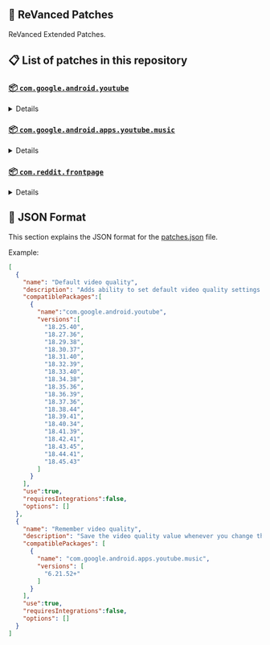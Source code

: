 ## 🧩 ReVanced Patches

ReVanced Extended Patches.

## 📋 List of patches in this repository

### [📦 `com.google.android.youtube`](https://play.google.com/store/apps/details?id=com.google.android.youtube)
<details>

| 💊 Patch | 📜 Description | 🏹 Target Version |
|:--------:|:--------------:|:-----------------:|
| `Add splash animation` | Adds old style splash animation. | 18.25.40 ~ 18.45.43 |
| `Alternative thumbnails` | Adds an option to replace video thumbnails with still image captures of the video. | 18.25.40 ~ 18.45.43 |
| `Ambient mode switch` | Bypass the restrictions of ambient mode or disable it completely. | 18.25.40 ~ 18.45.43 |
| `Append time stamps information` | Add the current video quality or playback speed in brackets next to the current time. | 18.25.40 ~ 18.45.43 |
| `Change start page` | Changes the start page of the app. | 18.25.40 ~ 18.45.43 |
| `Custom branding icon YouTube` | Change the YouTube launcher icon to the icon specified in options.json. | 18.25.40 ~ 18.45.43 |
| `Custom branding name YouTube` | Rename the YouTube app to the name specified in options.json. | 18.25.40 ~ 18.45.43 |
| `Custom double tap length` | Add 'double-tap to seek' value. | 18.25.40 ~ 18.45.43 |
| `Custom package name` | Specifies the package name for YouTube and YT Music in the MicroG build. | all |
| `Custom playback speed` | Adds more playback speed options. | 18.25.40 ~ 18.45.43 |
| `Custom player overlay opacity` | Change the opacity of the player background, when player controls are visible. | 18.25.40 ~ 18.45.43 |
| `Custom seekbar color` | Change seekbar color in video player and video thumbnails. | 18.25.40 ~ 18.45.43 |
| `Default playback speed` | Adds ability to set default playback speed settings. | 18.25.40 ~ 18.45.43 |
| `Default video quality` | Adds ability to set default video quality settings. | 18.25.40 ~ 18.45.43 |
| `Disable HDR video` | Disable HDR video. | 18.25.40 ~ 18.45.43 |
| `Disable QUIC protocol` | Disable CronetEngine's QUIC protocol. | 18.25.40 ~ 18.45.43 |
| `Disable auto captions` | Disables forced auto captions. | 18.25.40 ~ 18.45.43 |
| `Disable haptic feedback` | Disable haptic feedback when swiping. | 18.25.40 ~ 18.45.43 |
| `Disable landscape mode` | Disable landscape mode when entering fullscreen. | 18.25.40 ~ 18.45.43 |
| `Disable pip notification` | Disable pip notification when you first launch pip mode. | 18.25.40 ~ 18.45.43 |
| `Disable shorts on startup` | Disables playing YouTube Shorts when launching YouTube. | 18.25.40 ~ 18.45.43 |
| `Disable speed overlay` | Disable 'Play at 2x speed' while holding down. | 18.25.40 ~ 18.45.43 |
| `Enable compact controls overlay` | Enables compact control overlay. | 18.25.40 ~ 18.45.43 |
| `Enable debug logging` | Adds debugging options. | 18.25.40 ~ 18.45.43 |
| `Enable external browser` | Open url outside the app in an external browser. | 18.25.40 ~ 18.45.43 |
| `Enable gradient loading screen` | Enables gradient loading screen. | 18.25.40 ~ 18.45.43 |
| `Enable language switch` | Enable/disable language switch toggle. | 18.25.40 ~ 18.45.43 |
| `Enable minimized playback` | Enables minimized and background playback. | 18.25.40 ~ 18.45.43 |
| `Enable new splash animation` | Enables a new type of splash animation. | 18.25.40 ~ 18.45.43 |
| `Enable new thumbnail preview` | Enables a new type of thumbnail preview. | 18.25.40 ~ 18.45.43 |
| `Enable old quality layout` | Enables the original quality flyout menu. | 18.25.40 ~ 18.45.43 |
| `Enable open links directly` | Skips over redirection URLs to external links. | 18.25.40 ~ 18.45.43 |
| `Enable seekbar tapping` | Enables tap-to-seek on the seekbar of the video player. | 18.25.40 ~ 18.45.43 |
| `Enable song search` | Enables song search in the voice search screen. | 18.30.37 ~ 18.45.43 |
| `Enable tablet mini player` | Enables the tablet mini player layout. | 18.25.40 ~ 18.45.43 |
| `Enable tablet navigation bar` | Enables the tablet navigation bar. | 18.25.40 ~ 18.45.43 |
| `Enable wide search bar` | Replaces the search icon with a wide search bar. This will hide the YouTube logo when active. | 18.25.40 ~ 18.45.43 |
| `Force OPUS codec` | Forces the OPUS codec for audios. | 18.25.40 ~ 18.45.43 |
| `Force fullscreen` | Switch the video to fullscreen. | 18.25.40 ~ 18.45.43 |
| `Force video codec` | Forces the video codec for videos. | 18.25.40 ~ 18.45.43 |
| `Hide account menu` | Hide elements of the account menu and You tab. | 18.25.40 ~ 18.45.43 |
| `Hide animated button background` | Hides the background of the pause and play animated buttons in the Shorts player. | 18.25.40 ~ 18.45.43 |
| `Hide auto player popup panels` | Hide automatic popup panels (playlist or live chat) on video player. | 18.25.40 ~ 18.45.43 |
| `Hide autoplay button` | Hides the autoplay button in the video player. | 18.25.40 ~ 18.45.43 |
| `Hide autoplay preview` | Hides the autoplay preview container in the fullscreen. | 18.25.40 ~ 18.45.43 |
| `Hide button container` | Adds the options to hide action buttons under a video. | 18.25.40 ~ 18.45.43 |
| `Hide captions button` | Hides the captions button in the video player. | 18.25.40 ~ 18.45.43 |
| `Hide cast button` | Hides the cast button in the video player. | 18.25.40 ~ 18.45.43 |
| `Hide category bar` | Hides the category bar in feeds. | 18.25.40 ~ 18.45.43 |
| `Hide channel avatar section` | Hides the channel avatar section of the subscription feed. | 18.25.40 ~ 18.45.43 |
| `Hide channel profile components` | Hides channel profile components. | 18.25.40 ~ 18.45.43 |
| `Hide channel watermark` | Hides creator's watermarks on videos. | 18.25.40 ~ 18.45.43 |
| `Hide collapse button` | Hides the collapse button in the video player. | 18.25.40 ~ 18.45.43 |
| `Hide comment component` | Hides components related to comments. | 18.25.40 ~ 18.45.43 |
| `Hide crowdfunding box` | Hides the crowdfunding box between the player and video description. | 18.25.40 ~ 18.45.43 |
| `Hide description components` | Hides description components. | 18.25.40 ~ 18.45.43 |
| `Hide double tap overlay filter` | Hides the double tap dark filter layer. | 18.25.40 ~ 18.45.43 |
| `Hide end screen cards` | Hides the suggested video cards at the end of a video in fullscreen. | 18.25.40 ~ 18.45.43 |
| `Hide end screen overlay` | Hide end screen overlay on swipe controls. | 18.25.40 ~ 18.45.43 |
| `Hide feed flyout panel` | Hides feed flyout panel components. | 18.25.40 ~ 18.45.43 |
| `Hide filmstrip overlay` | Hide filmstrip overlay on swipe controls. | 18.25.40 ~ 18.45.43 |
| `Hide floating microphone` | Hides the floating microphone button which appears in search. | 18.25.40 ~ 18.45.43 |
| `Hide fullscreen panels` | Hides video description and comments panel in fullscreen view. | 18.25.40 ~ 18.45.43 |
| `Hide general ads` | Hides general ads. | 18.25.40 ~ 18.45.43 |
| `Hide handle` | Hides the handle in the account switcher and You tab. | 18.25.40 ~ 18.45.43 |
| `Hide info cards` | Hides info-cards in videos. | 18.25.40 ~ 18.45.43 |
| `Hide latest videos button` | Hides latest videos button in home feed. | 18.25.40 ~ 18.45.43 |
| `Hide layout components` | Hides general layout components. | 18.25.40 ~ 18.45.43 |
| `Hide load more button` | Hides the button under videos that loads similar videos. | 18.25.40 ~ 18.45.43 |
| `Hide mix playlists` | Hides mix playlists in feed. | 18.25.40 ~ 18.45.43 |
| `Hide music button` | Hides the YouTube Music button in the video player. | 18.25.40 ~ 18.45.43 |
| `Hide navigation buttons` | Adds options to hide or change navigation buttons. | 18.25.40 ~ 18.45.43 |
| `Hide navigation label` | Hide navigation bar labels. | 18.25.40 ~ 18.45.43 |
| `Hide player button background` | Hide player button background. | 18.25.40 ~ 18.45.43 |
| `Hide player flyout panel` | Hides player flyout panel components. | 18.25.40 ~ 18.45.43 |
| `Hide previous next button` | Hides the previous and next button in the player controller. | 18.25.40 ~ 18.45.43 |
| `Hide search term thumbnail` | Hide thumbnails in the search term history. | 18.25.40 ~ 18.45.43 |
| `Hide seek message` | Hides the 'Slide left or right to seek' or 'Release to cancel' message container. | 18.25.40 ~ 18.45.43 |
| `Hide seekbar` | Hides the seekbar in video player and video thumbnails. | 18.25.40 ~ 18.45.43 |
| `Hide shorts components` | Hides other Shorts components. | 18.25.40 ~ 18.45.43 |
| `Hide snack bar` | Hides the snack bar action popup. | 18.25.40 ~ 18.45.43 |
| `Hide suggested actions` | Hide the suggested actions bar inside the player. | 18.25.40 ~ 18.45.43 |
| `Hide suggested video overlay` | Hide the suggested video overlay to play next. | 18.25.40 ~ 18.45.43 |
| `Hide suggestions shelf` | Hides the suggestions shelf. | 18.25.40 ~ 18.45.43 |
| `Hide time stamp` | Hides timestamp in video player. | 18.25.40 ~ 18.45.43 |
| `Hide toolbar button` | Hide the button in the toolbar. | 18.25.40 ~ 18.45.43 |
| `Hide tooltip content` | Hides the tooltip box that appears on first install. | 18.25.40 ~ 18.45.43 |
| `Hide trending searches` | Hide trending searches in the search bar. | 18.25.40 ~ 18.45.43 |
| `Hide video ads` | Hides ads in the video player. | 18.25.40 ~ 18.45.43 |
| `Hide voice search button` | Hide voice search button in search bar. | 18.25.40 ~ 18.45.43 |
| `Layout switch` | Tricks the dpi to use some tablet/phone layouts. | 18.25.40 ~ 18.45.43 |
| `MaterialYou` | Enables MaterialYou theme for Android 12+ | 18.25.40 ~ 18.45.43 |
| `MicroG support` | Allows ReVanced Extended to run without root and under a different package name with MicroG. | 18.25.40 ~ 18.45.43 |
| `Overlay buttons` | Add overlay buttons to the player. | 18.25.40 ~ 18.45.43 |
| `Premium heading` | Show or hide the premium heading. | 18.25.40 ~ 18.45.43 |
| `Quick actions components` | Adds options to customize quick action components in fullscreen. | 18.25.40 ~ 18.45.43 |
| `Return YouTube Dislike` | Shows the dislike count of videos using the Return YouTube Dislike API. | 18.25.40 ~ 18.45.43 |
| `Sanitize sharing links` | Removes tracking query parameters from the URLs when sharing links. | 18.25.40 ~ 18.45.43 |
| `Settings` | Applies mandatory patches to implement ReVanced Extended settings into the application. | 18.25.40 ~ 18.45.43 |
| `Shorts outline button` | Apply the outline icon to the action button of the Shorts player. | 18.25.40 ~ 18.45.43 |
| `SponsorBlock` | Integrates SponsorBlock which allows skipping video segments such as sponsored content. | 18.25.40 ~ 18.45.43 |
| `Spoof app version` | Spoof the YouTube client version. | 18.25.40 ~ 18.45.43 |
| `Spoof device dimensions` | Spoofs the device dimensions in order to unlock higher video qualities that may not be available on your device. | 18.25.40 ~ 18.45.43 |
| `Spoof player parameters` | Spoofs player parameters to prevent playback issues. | 18.25.40 ~ 18.45.43 |
| `Swipe controls` | Adds volume and brightness swipe controls. | 18.25.40 ~ 18.45.43 |
| `Theme` | Change the app's theme to the values specified in options.json. | 18.25.40 ~ 18.45.43 |
| `Translations` | Add Crowdin translations for YouTube. | 18.25.40 ~ 18.45.43 |
</details>

### [📦 `com.google.android.apps.youtube.music`](https://play.google.com/store/apps/details?id=com.google.android.apps.youtube.music)
<details>

| 💊 Patch | 📜 Description | 🏹 Target Version |
|:--------:|:--------------:|:-----------------:|
| `Amoled` | Applies pure black theme on some components. | 6.21.52+ |
| `Background play` | Enables playing music in the background. | 6.21.52+ |
| `Bitrate default value` | Set the audio quality to "Always High" when you first install the app. | 6.21.52+ |
| `Certificate spoof` | Spoofs the YouTube Music certificate for Android Auto. | 6.21.52+ |
| `Change start page` | Changes the start page of the app. | 6.21.52+ |
| `Custom branding icon YouTube Music` | Change the YouTube Music launcher icon to the icon specified in options.json. | 6.21.52+ |
| `Custom branding name YouTube Music` | Rename the YouTube Music app to the name specified in options.json. | 6.21.52+ |
| `Custom package name` | Specifies the package name for YouTube and YT Music in the MicroG build. | 6.21.52+ |
| `Custom playback speed` | Adds more playback speed options. | 6.21.52+ |
| `Disable auto captions` | Disables forced auto captions. | 6.21.52+ |
| `Enable black navigation bar` | Sets the navigation bar color to black. | 6.21.52+ |
| `Enable color match player` | Matches the color of the mini player and the fullscreen player. | 6.21.52+ |
| `Enable compact dialog` | Enable compact dialog on phone. | 6.21.52+ |
| `Enable custom filter` | Enables custom filter to hide layout components. | 6.21.52+ |
| `Enable debug logging` | Adds debugging options. | 6.21.52+ |
| `Enable force minimized player` | Keep player permanently minimized even if another track is played. | 6.21.52+ |
| `Enable landscape mode` | Enables entry into landscape mode by screen rotation on the phone. | 6.21.52+ |
| `Enable minimized playback` | Enables minimized playback on Kids music. | 6.21.52+ |
| `Enable new player background` | Enable new player background. | 6.21.52+ |
| `Enable old player layout` | Return the player layout to old style. Deprecated on YT Music 6.31.55+ | 6.21.52+ |
| `Enable old style library shelf` | Return the library shelf to old style. | 6.21.52+ |
| `Enable old style miniplayer` | Return the miniplayers to old style. | 6.21.52+ |
| `Enable opus codec` | Enable opus codec when playing audio. | 6.21.52+ |
| `Enable playback speed` | Add playback speed button to the flyout panel. | 6.21.52+ |
| `Enable sleep timer` | Add sleep timer to flyout menu. | 6.21.52+ |
| `Enable zen mode` | Adds a grey tint to the video player to reduce eye strain. | 6.21.52+ |
| `Exclusive audio playback` | Enables the option to play music without video. | 6.21.52+ |
| `Hide account menu` | Hide account menu elements. | 6.21.52+ |
| `Hide action bar label` | Hide labels in action bar. | 6.21.52+ |
| `Hide button shelf` | Hides the button shelf from homepage and explorer. | 6.21.52+ |
| `Hide carousel shelf` | Hides the carousel shelf from homepage and explorer. | 6.21.52+ |
| `Hide cast button` | Hides the cast button. | 6.21.52+ |
| `Hide category bar` | Hides the music category bar at the top of the homepage. | 6.21.52+ |
| `Hide channel guidelines` | Hides channel guidelines at the top of comments. | 6.21.52+ |
| `Hide emoji picker` | Hides emoji picker at the comments box. | 6.21.52+ |
| `Hide flyout panel` | Hides flyout panel components. | 6.21.52+ |
| `Hide general ads` | Hides general ads. | 6.21.52+ |
| `Hide get premium` | Hides "Get Premium" label from the account menu or settings. | 6.21.52+ |
| `Hide handle` | Hides the handle in the account switcher. | 6.21.52+ |
| `Hide history button` | Hides history button in toolbar. | 6.21.52+ |
| `Hide navigation bar component` | Hides navigation bar components. | 6.21.52+ |
| `Hide new playlist button` | Hides the "New playlist" button in the library. | 6.21.52+ |
| `Hide playlist card` | Hides the playlist card from homepage. | 6.21.52+ |
| `Hide radio button` | Hides start radio button. | 6.21.52+ |
| `Hide taste builder` | Hides the "Tell us which artists you like" card from homepage. | 6.21.52+ |
| `Hide terms container` | Hides terms of service container at the account menu. | 6.21.52+ |
| `Hide tooltip content` | Hides the tooltip box that appears on first install. | 6.21.52+ |
| `Hide voice search button` | Hide voice search button in search bar. | 6.21.52+ |
| `Hook download button` | Replaces the offline download button with an external download button. | 6.21.52+ |
| `MicroG support` | Allows ReVanced Extended Music to run without root and under a different package name with MicroG. | 6.21.52+ |
| `Remember playback speed` | Save the playback speed value whenever you change the playback speed. | 6.21.52+ |
| `Remember repeat state` | Remembers the state of the repeat. | 6.21.52+ |
| `Remember shuffle state` | Remembers the state of the shuffle. | 6.21.52+ |
| `Remember video quality` | Save the video quality value whenever you change the video quality. | 6.21.52+ |
| `Replace cast button` | Replace the cast button in the player with the open music button. | 6.21.52+ |
| `Replace dismiss queue` | Replace dismiss queue menu to watch on YouTube. | 6.21.52+ |
| `Return YouTube Dislike` | Shows the dislike count of videos using the Return YouTube Dislike API. | 6.21.52+ |
| `Sanitize sharing links` | Removes tracking query parameters from the URLs when sharing links. | 6.21.52+ |
| `Settings` | Adds settings for ReVanced Extended to YouTube Music. | 6.21.52+ |
| `SponsorBlock` | Integrates SponsorBlock which allows skipping video segments such as sponsored content. | 6.21.52+ |
| `Spoof app version` | Spoof the YouTube Music client version. | 6.21.52+ |
| `Translations` | Add Crowdin translations for YouTube Music. | 6.21.52+ |
</details>

### [📦 `com.reddit.frontpage`](https://play.google.com/store/apps/details?id=com.reddit.frontpage)
<details>

| 💊 Patch | 📜 Description | 🏹 Target Version |
|:--------:|:--------------:|:-----------------:|
| `Disable screenshot popup` | Disables the popup that shows up when taking a screenshot. | all |
| `Hide ads` | Hides ads from the Reddit. | all |
| `Hide navigation buttons` | Hide buttons at navigation bar. | all |
| `Hide recently visited shelf` | Hides recently visited shelf in sidebar. | all |
| `Hide toolbar button` | Hides 'r/place' button or 'reddit recap' button in the toolbar. | all |
| `Open links directly` | Skips over redirection URLs to external links. | all |
| `Open links externally` | Open links outside of the app directly in your browser. | all |
| `Premium icon` | Unlocks premium icons. | all |
| `Sanitize sharing links` | Removes tracking query parameters from the URLs when sharing links. | all |
| `Settings` | Adds ReVanced Extended settings to Reddit. | all |
</details>



## 📝 JSON Format

This section explains the JSON format for the [patches.json](patches.json) file.

Example:

```json
[
  {
    "name": "Default video quality",
    "description": "Adds ability to set default video quality settings.",
    "compatiblePackages":[
      {
        "name":"com.google.android.youtube",
        "versions":[
          "18.25.40",
          "18.27.36",
          "18.29.38",
          "18.30.37",
          "18.31.40",
          "18.32.39",
          "18.33.40",
          "18.34.38",
          "18.35.36",
          "18.36.39",
          "18.37.36",
          "18.38.44",
          "18.39.41",
          "18.40.34",
          "18.41.39",
          "18.42.41",
          "18.43.45",
          "18.44.41",
          "18.45.43"
        ]
      }
    ],
    "use":true,
    "requiresIntegrations":false,
    "options": []
  },
  {
    "name": "Remember video quality",
    "description": "Save the video quality value whenever you change the video quality.",
    "compatiblePackages": [
      {
        "name": "com.google.android.apps.youtube.music",
        "versions": [
          "6.21.52+"
        ]
      }
    ],
    "use":true,
    "requiresIntegrations":false,
    "options": []
  }
]
```